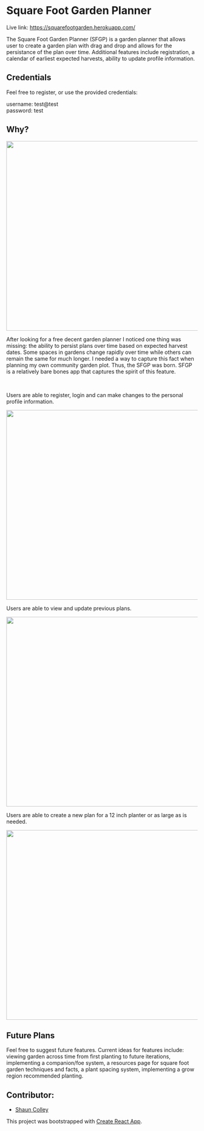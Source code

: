# Square Foot Garden Planner

Live link: https://squarefootgarden.herokuapp.com/

The Square Foot Garden Planner (SFGP) is a garden planner that allows user to create a garden plan with drag and drop and allows for the persistance of the plan over time. Additional features include registration, a calendar of earliest expected harvests, ability to update profile information.

## Credentials

Feel free to register, or use the provided credentials:

username: test@test
<br>
password: test


## Why?

<img src="readme/landing-page.gif" width="750" height="500"/>

After looking for a free decent garden planner I noticed one thing was missing: the ability to persist plans over time based on expected harvest dates. Some spaces in gardens change rapidly over time while others can remain the same for much longer. I needed a way to capture this fact when planning my own community garden plot. Thus, the SFGP was born. SFGP is a relatively bare bones app that captures the spirit of this feature.

<br>

Users are able to register, login and can make changes to the personal profile information.

<img src="readme/login.gif" width="750" height="500"/> 

<br>

Users are able to view and update previous plans.

<img src="readme/view-update-plan.gif" width="750" height="500"/> 

<br>

Users are able to create a new plan for a 12 inch planter or as large as is needed.

<img src="readme/make-plan.gif" width="750" height="500"/> 

<br>

## Future Plans

Feel free to suggest future features. Current ideas for features include: viewing garden across time from first planting to future iterations, implementing a companion/foe system, a resources page for square foot garden techniques and facts, a plant spacing system, implementing a grow region recommended planting.

## Contributor:

* [Shaun Colley](https://github.com/shaunwcolley)


This project was bootstrapped with [Create React App](https://github.com/facebook/create-react-app).
